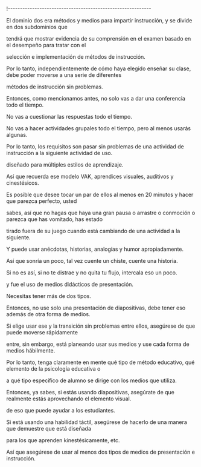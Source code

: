 !-----------------------------------------------------------

El dominio dos era métodos y medios para impartir instrucción, y se divide en dos subdominios que

tendrá que mostrar evidencia de su comprensión en el examen basado en el desempeño para tratar con el

selección e implementación de métodos de instrucción.

Por lo tanto, independientemente de cómo haya elegido enseñar su clase, debe poder moverse a una serie de diferentes

métodos de instrucción sin problemas.

Entonces, como mencionamos antes, no solo vas a dar una conferencia todo el tiempo.

No vas a cuestionar las respuestas todo el tiempo.

No vas a hacer actividades grupales todo el tiempo, pero al menos usarás algunas.

Por lo tanto, los requisitos son pasar sin problemas de una actividad de instrucción a la siguiente actividad de uso.

diseñado para múltiples estilos de aprendizaje.

Así que recuerda ese modelo VAK, aprendices visuales, auditivos y cinestésicos.

Es posible que desee tocar un par de ellos al menos en 20 minutos y hacer que parezca perfecto, usted

sabes, así que no hagas que haya una gran pausa o arrastre o conmoción o parezca que has vomitado, has estado

tirado fuera de su juego cuando está cambiando de una actividad a la siguiente.

Y puede usar anécdotas, historias, analogías y humor apropiadamente.

Así que sonría un poco, tal vez cuente un chiste, cuente una historia.

Si no es así, si no te distrae y no quita tu flujo, intercala eso un poco.

y fue el uso de medios didácticos de presentación.

Necesitas tener más de dos tipos.

Entonces, no use solo una presentación de diapositivas, debe tener eso además de otra forma de medios.

Si elige usar ese y la transición sin problemas entre ellos, asegúrese de que puede moverse rápidamente

entre, sin embargo, está planeando usar sus medios y use cada forma de medios hábilmente.

Por lo tanto, tenga claramente en mente qué tipo de método educativo, qué elemento de la psicología educativa o

a qué tipo específico de alumno se dirige con los medios que utiliza.

Entonces, ya sabes, si estás usando diapositivas, asegúrate de que realmente estás aprovechando el elemento visual.

de eso que puede ayudar a los estudiantes.

Si está usando una habilidad táctil, asegúrese de hacerlo de una manera que demuestre que está diseñada

para los que aprenden kinestésicamente, etc.

Así que asegúrese de usar al menos dos tipos de medios de presentación e instrucción.